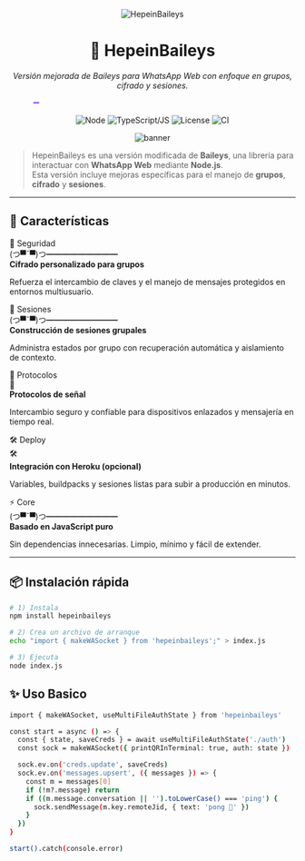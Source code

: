 <!-- Hero -->
<p align="center">
  <img alt="HepeinBaileys" src="https://img.shields.io/badge/HepeinBaileys-%F0%9F%A5%83-111?style=for-the-badge" />
</p>

<h1 align="center">🥃 HepeinBaileys</h1>

<p align="center">
  <em>Versión mejorada de Baileys para WhatsApp Web con enfoque en grupos, cifrado y sesiones.</em>
</p>

<!-- Animated underline (SVG) -->
<p align="center">
  <svg width="420" height="16" viewBox="0 0 420 16" fill="none" xmlns="http://www.w3.org/2000/svg">
    <defs>
      <linearGradient id="g" x1="0" y1="0" x2="420" y2="0">
        <stop offset="0%" stop-color="#8A2BE2"/>
        <stop offset="50%" stop-color="#00D1FF"/>
        <stop offset="100%" stop-color="#39FF14"/>
      </linearGradient>
    </defs>
    <rect x="0" y="7" width="420" height="2" rx="1" fill="url(#g)">
      <animate attributeName="x" from="-420" to="0" dur="2s" repeatCount="1" fill="freeze"/>
    </rect>
  </svg>
</p>

<!-- Badges -->
<p align="center">
  <img alt="Node" src="https://img.shields.io/badge/Node.js-18%2B-43853D?logo=nodedotjs&logoColor=white" />
  <img alt="TypeScript/JS" src="https://img.shields.io/badge/JS_Puro-Sí-3178C6?logo=javascript&logoColor=white" />
  <img alt="License" src="https://img.shields.io/badge/License-MIT-blue" />
  <img alt="CI" src="https://img.shields.io/badge/CI-Passing-brightgreen" />
</p>

<!-- Subtle animated banner -->
<div align="center">
  <img alt="banner" src="https://capsule-render.vercel.app/api?type=rect&color=0:111111,100:1f2937&height=10&section=header&animation=fadeIn"/>
</div>

<!-- Intro -->
> HepeinBaileys es una versión modificada de **Baileys**, una librería para interactuar con **WhatsApp Web** mediante **Node.js**.  
> Esta versión incluye mejoras específicas para el manejo de **grupos**, **cifrado** y **sesiones**.

---

## 🚀 Características

<div class="grid">
  <div class="card">
    <div class="spark"></div>
    <span class="tag">🔐 Seguridad</span>
    <div class="kf">
      <div>(つ▀¯▀)つ━━━━━━━━━</div>
      <div>
        <b>Cifrado personalizado para grupos</b>
        <p>Refuerza el intercambio de claves y el manejo de mensajes protegidos en entornos multiusuario.</p>
      </div>
    </div>
    <div class="shimmer"></div>
  </div>

  <div class="card">
    <div class="spark"></div>
    <span class="tag">🧠 Sesiones</span>
    <div class="kf">
      <div>(つ▀¯▀)つ━━━━━━━━━</div>
      <div>
        <b>Construcción de sesiones grupales</b>
        <p>Administra estados por grupo con recuperación automática y aislamiento de contexto.</p>
      </div>
    </div>
    <div class="shimmer"></div>
  </div>

  <div class="card">
    <div class="spark"></div>
    <span class="tag">📡 Protocolos</span>
    <div class="kf">
      <div>📡</div>
      <div>
        <b>Protocolos de señal</b>
        <p>Intercambio seguro y confiable para dispositivos enlazados y mensajería en tiempo real.</p>
      </div>
    </div>
    <div class="shimmer"></div>
  </div>

  <div class="card">
    <div class="spark"></div>
    <span class="tag">🛠️ Deploy</span>
    <div class="kf">
      <div>🛠️</div>
      <div>
        <b>Integración con Heroku (opcional)</b>
        <p>Variables, buildpacks y sesiones listas para subir a producción en minutos.</p>
      </div>
    </div>
    <div class="shimmer"></div>
  </div>

  <div class="card">
    <div class="spark"></div>
    <span class="tag">⚡ Core</span>
    <div class="kf">
      <div>(つ▀¯▀)つ━━━━━━━━━</div>
      <div>
        <b>Basado en JavaScript puro</b>
        <p>Sin dependencias innecesarias. Limpio, mínimo y fácil de extender.</p>
      </div>
    </div>
    <div class="shimmer"></div>
  </div>
</div>

---

## 📦 Instalación rápida

```bash
# 1) Instala
npm install hepeinbaileys

# 2) Crea un archivo de arranque
echo "import { makeWASocket } from 'hepeinbaileys';" > index.js

# 3) Ejecuta
node index.js

```


## ✨ Uso Basico

```bash
import { makeWASocket, useMultiFileAuthState } from 'hepeinbaileys'

const start = async () => {
  const { state, saveCreds } = await useMultiFileAuthState('./auth')
  const sock = makeWASocket({ printQRInTerminal: true, auth: state })

  sock.ev.on('creds.update', saveCreds)
  sock.ev.on('messages.upsert', ({ messages }) => {
    const m = messages[0]
    if (!m?.message) return
    if ((m.message.conversation || '').toLowerCase() === 'ping') {
      sock.sendMessage(m.key.remoteJid, { text: 'pong 🏓' })
    }
  })
}

start().catch(console.error)

```
